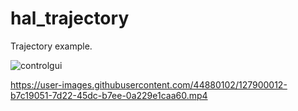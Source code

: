 
# hal_trajectory
Trajectory example.

![controlgui](https://user-images.githubusercontent.com/44880102/128598811-8caede55-f9bf-4c16-9bea-f3ba0f9a310f.jpg)


https://user-images.githubusercontent.com/44880102/127900012-b7c19051-7d22-45dc-b7ee-0a229e1caa60.mp4

